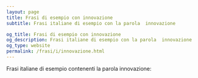 ```yaml
---
layout: page
title: Frasi di esempio con innovazione 
subtitle: Frasi italiane di esempio con la parola  innovazione

og_title: Frasi di esempio con innovazione 
og_description: Frasi italiane di esempio con la parola  innovazione
og_type: website
permalink: /frasi/i/innovazione.html
---
```


Frasi italiane di esempio contenenti la parola innovazione:


